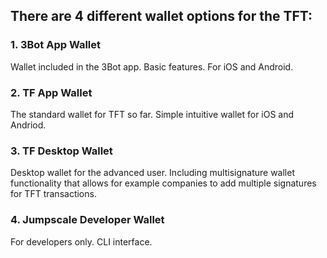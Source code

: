 ## There are 4 different wallet options for the TFT:

### 1. 3Bot App Wallet

Wallet included in the 3Bot app. Basic features. For iOS and Android.

### 2. TF App Wallet

The standard wallet for TFT so far. Simple intuitive wallet for iOS and Andriod.

### 3. TF Desktop Wallet

Desktop wallet for the advanced user. Including multisignature wallet functionality that allows for example companies to add multiple signatures for TFT transactions.

### 4. Jumpscale Developer Wallet

For developers only. CLI interface.
